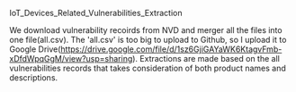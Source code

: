 IoT_Devices_Related_Vulnerabilities_Extraction

We download vulnerability recoirds from NVD and merger all the files into one file(all.csv). The 'all.csv' is too big to upload to Github, so I upload it to Google Drive(https://drive.google.com/file/d/1sz6GjiGAYaWK6KtagvFmb-xDfdWpqGgM/view?usp=sharing). Extractions are made based on the all vulnerabilities records that takes consideration of both product names and descriptions. 
